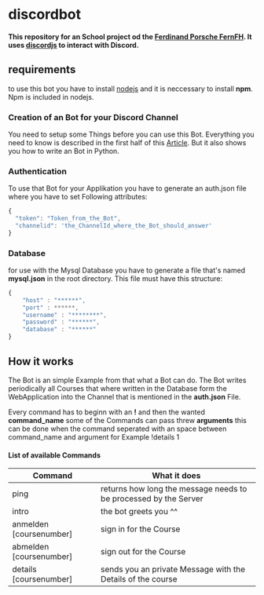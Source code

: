 # discordbot

#### This repository for an School project od the [Ferdinand Porsche FernFH](https://www.fernfh.ac.at/). It uses [discordjs](https://discord.js.org/#/) to interact with Discord.

## requirements
to use this bot you have to install [nodejs](https://nodejs.org/en/download/) and it is neccessary to install <b>npm</b>. Npm is included in nodejs. 

### Creation of an Bot for your Discord Channel
You need to setup some Things before you can use this Bot. Everything you need to know is described in the first half of this [Article](https://www.freecodecamp.org/news/create-a-discord-bot-with-python/). 
But it also shows you how to write an Bot in Python. 


### Authentication 
To use that Bot for your Applikation you have to generate an auth.json file where you have to set Following attributes:
```javascript
{
  "token": "Token_from_the_Bot",
  "channelid": 'the_ChannelId_where_the_Bot_should_answer'
}
```


### Database
for use with the Mysql Database you have to generate a file that's named <b> mysql.json</b> in the root directory.
This file must have this structure:
```javascript
{
    "host" : "******",
    "port" : ******,
    "username" : "********",
    "password" : "******",
    "database" : "******"
}
```

## How it works

The Bot is an simple Example from that what a Bot can do. The Bot writes periodically all Courses that where written in the Database form the WebApplication into the Channel that is mentioned in the <b>auth.json</b> File.

Every command has to beginn with an <b>!</b> and then the wanted <b>command_name</b> some of the Commands can pass threw <b>arguments</b> this can be done when the command seperated with an space between command_name and argument for Example !details 1

#### List of available Commands

Command | What it does
--------|-------------
ping| returns how long the message needs to be processed by the Server
intro| the bot greets you ^^
anmelden [coursenumber]| sign in for the Course
abmelden [coursenumber]| sign out for the Course
details [coursenumber]| sends you an private Message with the Details of the course



